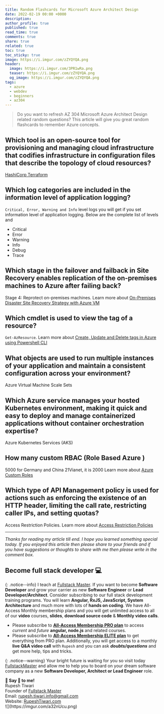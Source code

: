 ```yaml
---
title: Random Flashcards for Microsoft Azure Architect Design
date: 2022-02-19 00:00 +0000
description:
author_profile: true
published: true
read_time: true
comments: true
share: true
related: true
toc: true
toc_sticky: true
image: https://i.imgur.com/zZYQYQA.png
header:
  image: https://i.imgur.com/3PR1wRa.png
  teaser: https://i.imgur.com/zZYQYQA.png
  og_image: https://i.imgur.com/zZYQYQA.png
tags:
  - azure
  - webdev
  - beginners
  - az304
---
```


> Do you want to refresh AZ 304 Microsoft Azure Architect Design related random questions? This article will give you great random flashcards to remember Azure concepts.

## Which tool is an open-source tool for provisioning and managing cloud infrastructure that codifies infrastructure in configuration files that describe the topology of cloud resources?

[HashiCorp Terraform](https://www.terraform.io/)

## Which log categories are included in the information level of application logging?

`Critical, Error, Warning and Info` level logs you will get if you set information level of application logging. Below are the complete list of levels and

- Critical
- Error
- Warning
- Info
- Debug
- Trace

## Which stage in the failover and failback in Site Recovery enables replication of the on-premises machines to Azure after failing back?

Stage 4: Reprotect on-premises machines. Learn more about [On-Premises Disaster Site Recovery Strategy with Azure VM](https://www.rupeshtiwari.com/on-premises-disaster-site-recovery-strategy-in-azure/)

## Which cmdlet is used to view the tag of a resource?

`Get-AzResource`. Learn more about [Create, Update and Delete tags in Azure using Powershell CLI](https://www.rupeshtiwari.com/create-update-and-delete-tags-on-azure-resource/)

## What objects are used to run multiple instances of your application and maintain a consistent configuration across your environment?

Azure Virtual Machine Scale Sets

## Which Azure service manages your hosted Kubernetes environment, making it quick and easy to deploy and manage containerized applications without container orchestration expertise?

Azure Kubernetes Services (AKS)

## How many custom RBAC (Role Based Azure )

5000 for Germany and China 21Vianet, it is 2000 Learn more about [Azure Custom Roles](https://docs.microsoft.com/en-us/azure/role-based-access-control/custom-roles)

## Which type of API Management policy is used for actions such as enforcing the existence of an HTTP header, limiting the call rate, restricting caller IPs, and setting quotas?

Access Restriction Policies. Learn more about [Access Restriction Policies](https://docs.microsoft.com/en-us/azure/api-management/api-management-access-restriction-policies)

---

_Thanks for reading my article till end. I hope you learned something special today. If you enjoyed this article then please share to your friends and if you have suggestions or thoughts to share with me then please write in the comment box._

## Become full stack developer 💻

{: .notice--info}
I teach at [Fullstack Master](https://www.fullstackmaster.net). If you want to become **Software Developer** and grow your carrier as new **Software Engineer** or **Lead Developer/Architect**. Consider subscribing to our full stack development training programs. You will learn **Angular, RxJS, JavaScript, System Architecture** and much more with lots of **hands on coding**. We have All-Access Monthly membership plans and you will get unlimited access to all of our **video** courses, **slides**, **download source code** & **Monthly video calls**.

- Please subscribe to **[All-Access Membership PRO plan](https://www.fullstackmaster.net/pro)** to access _current_ and _future_ **angular, node.js** and related courses.
- Please subscribe to **[All-Access Membership ELITE plan](https://www.fullstackmaster.net/elite)** to get everything from PRO plan. Additionally, you will get access to a monthly **live Q&A video call** with `Rupesh` and you can ask **_doubts/questions_** and get more help, tips and tricks.

{: .notice--warning}
Your bright future is waiting for you so visit today [FullstackMaster](www.fullstackmaster.net) and allow me to help you to board on your dream software company as a new **Software Developer, Architect or Lead Engineer** role.

<div class="notice--success">
<strong>💖 Say 👋 to me!</strong>
<br>Rupesh Tiwari
<br>Founder of <a href="https://www.fullstackmaster.net">Fullstack Master </a>
<br>Email: <a href="mailto:rupesh.tiwari.info@gmail.com?subject=Hi">rupesh.tiwari.info@gmail.com</a>
<br>Website: <a href="https://www.rupeshtiwari.com">RupeshTiwari.com </a>
</div>
![](https://imgur.com/a32nUcu.png)
